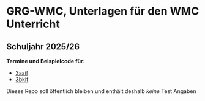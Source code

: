 # GRG-WMC, Unterlagen für den WMC Unterricht

## Schuljahr 2025/26

**Termine und Beispielcode für:**

- [3aaif](./3aaif/README.md)
- [3bkif](./3bkif/README.md)

Dieses Repo soll öffentlich bleiben und enthält deshalb *keine* Test Angaben
